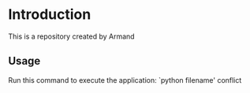 # Introduction
This is a repository created by Armand
## Usage
Run this command to execute the application:
`python filename'
conflict
